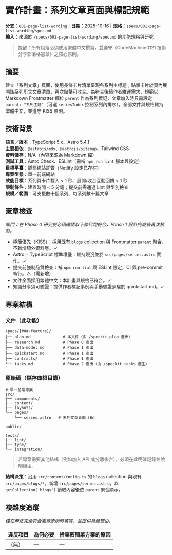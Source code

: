 # 實作計畫：系列文章頁面與標記規範

**分支**：`001-page-list-wording` | **日期**：2025-10-16 | **規格**：`specs/001-page-list-wording/spec.md`  
**輸入**：來源於 `/specs/001-page-list-wording/spec.md` 的功能規格與研究

> 提醒：所有段落必須使用繁體中文撰寫，並遵守《CodeMachine0121 技術分享部落格憲章》之核心原則。

## 摘要

建立「系列文章」頁面，使用長條卡片清單呈現各系列主標題；點擊卡片於頁內展開該系列所含文章清單，再次點擊可收合。為符合後續作者維運需求，規範以 Markdown Frontmatter 欄位 `parent` 作為系列標記，文章加入時只需設定 `parent: "系列主題"`（可選 `seriesIndex` 控制系列內排序）。全部文件與規格維持繁體中文，並遵守 KISS 原則。

## 技術背景

**語言／版本**：TypeScript 5.x、Astro 5.4.1  
**主要相依**：`@astrojs/mdx`、`@astrojs/sitemap`、Tailwind CSS  
**資料儲存**：N/A（內容來源為 Markdown 檔）  
**測試工具**：Astro Check、ESLint（需補 `npm run lint` 腳本與設定）  
**目標平臺**：靜態網站託管（Netlify 設定已存在）  
**專案型態**：單一前端網站  
**效能目標**：系列頁卡片載入 < 1 秒、展開/收合互動回饋 < 1 秒  
**限制條件**：建置時間 < 5 分鐘；提交前需通過 Lint 與型別檢查  
**規模／範圍**：可支援數十個系列、每系列數十篇文章

## 憲章檢查

*閘門：在 Phase 0 研究前必須確認以下條目均符合，Phase 1 設計完成後再次核對。*

- 極簡優先（KISS）：採用既有 `blogs` collection 與 Frontmatter `parent` 聚合，不新增額外資料層。✓
- Astro + TypeScript 標準堆疊：維持現況並於 `src/pages/series.astro` 實作。✓
- 提交前強制品質檢查：補 `npm run lint` 與 ESLint 設定，CI 與 pre-commit 執行。△（需新增）
- 文件全面採用繁體中文：本計畫與規格已符合。✓
- 知識分享須可驗證：提供作者標記事例與手動驗證步驟於 quickstart.md。✓

## 專案結構

### 文件（此功能）

```
specs/[###-feature]/
├── plan.md              # 本文件（由 /speckit.plan 產出）
├── research.md          # Phase 0 產出
├── data-model.md        # Phase 1 產出
├── quickstart.md        # Phase 1 產出
├── contracts/           # Phase 1 產出
└── tasks.md             # Phase 2 產出（由 /speckit.tasks 產生）
```

### 原始碼（儲存庫根目錄）

```
# 單一前端專案
src/
├── components/
├── content/
├── layouts/
└── pages/
    └── series.astro   # 系列文章頁面（新）

public/

tests/
├── lint/
├── type/
└── integration/
```

> 若專案需要其他結構（例如加入 API 或分離後台），必須在此明確記錄並說明緣由。

**結構決策**：沿用 `src/content/config.ts` 的 `blogs` collection 與現有 `src/pages/blogs/*`。新增 `src/pages/series.astro`，以 `getCollection('blogs')` 讀取內容後依 `parent` 聚合顯示。

## 複雜度追蹤

*僅在無法完全符合憲章原則時填寫，並提供具體理由。*

| 違反項目 | 為何必要 | 捨棄較簡單方案的原因 |
|----------|----------|----------------------|
| （無） | — | — |
